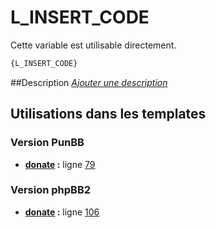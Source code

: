 # L_INSERT_CODE


Cette variable est utilisable directement.

```html
{L_INSERT_CODE}
```

##Description
[*Ajouter une description*](https://fa-tvars.appspot.com/var/L_INSERT_CODE)

## Utilisations dans les templates

### Version PunBB
* __[donate](../tpl/var/punbb/donate.md#readme) :__ ligne [79](../tpl/src/punbb/donate.tpl#L79)

### Version phpBB2
* __[donate](../tpl/var/subsilver/donate.md#readme) :__ ligne [106](../tpl/src/subsilver/donate.tpl#L106)